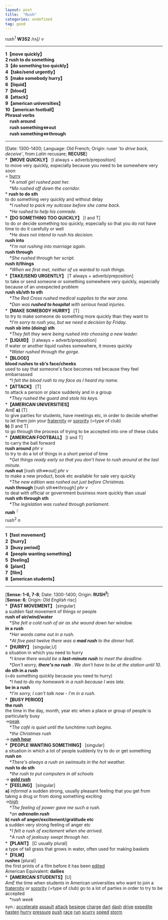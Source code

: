 ```yaml
---
layout: post
title:  "Rush"
categories: undefined
tag: good
---
```

<DIV style="MARGIN: 0px 0px 5px">rush<SUP>1</SUP> <B>W3S2</B> /rʌʃ/ <I>v</I>
<HR>
<B>1【move quickly】</B><BR><B>2 rush to do something</B><BR><B>3【do something too quickly】</B><BR><B>4【take/send urgently】</B><BR><B>5【make somebody hurry】</B><BR><B>6【liquid】</B><BR><B>7【blood】</B><BR><B>8【attack】</B><BR><B>9【american universities】</B><BR><B>10【american football】</B><BR><B>Phrasal verbs</B><BR>　<B>rush around</B><BR>　<B>rush something⇔out</B><BR>　<B>rush something⇔through</B>
<HR>
[Date: 1300-1400; Language: Old French; Origin: ruser <I>'to drive back, deceive'</I>, from <I>Latin</I> recusare; <B>RECUSE</B>]<BR>*<B>【MOVE QUICKLY】</B> [I always + adverb/preposition]<BR>to move very quickly, especially because you need to be somewhere very soon<BR>= <A href="{{ site.baseurl }}/hurry"><U>hurry</U></A><BR>　*<I>A small girl rushed past her.</I><BR>　*<I>Mo rushed off down the corridor.</I><BR>* <B>rush to do sth</B><BR>to do something very quickly and without delay<BR>　*<I>I rushed to pack my suitcase before she came back.</I><BR>　*<I>He rushed to help his comrade.</I><BR>*<B>【DO SOMETHING TOO QUICKLY】</B> [I and T]<BR>to do or decide something too quickly, especially so that you do not have time to do it carefully or well<BR>　*<I>He does not intend to rush his decision.</I><BR><B>rush into</B><BR>　*<I>I'm not rushing into marriage again.</I><BR><B>rush through</B><BR>　*<I>She rushed through her script.</I><BR><B>rush it/things</B><BR>　*<I>When we first met, neither of us wanted to rush things.</I><BR>*<B>【TAKE/SEND URGENTLY】</B> [T always + adverb/preposition]<BR>to take or send someone or something somewhere very quickly, especially because of an unexpected problem<BR><B>rush sb/sth to sth</B><BR>　*<I>The Red Cross rushed medical supplies to the war zone.</I><BR>　*<I>Dan was <B>rushed to hospital</B> with serious head injuries.</I><BR>*<B>【MAKE SOMEBODY HURRY】</B> [T]<BR>to try to make someone do something more quickly than they want to<BR>　*<I>I'm sorry to rush you, but we need a decision by Friday.</I><BR><B>rush sb into (doing) sth</B><BR>　*<I>They felt they were being rushed into choosing a new leader.</I><BR>*<B>【LIQUID】</B> [I always + adverb/preposition]<BR>if water or another liquid rushes somewhere, it moves quickly<BR>　*<I>Water rushed through the gorge.</I><BR>*<B>【BLOOD】</B><BR><B>blood rushes to sb's face/cheeks</B><BR>used to say that someone's face becomes red because they feel embarrassed<BR>　*<I>I felt the blood rush to my face as I heard my name.</I><BR>*<B>【ATTACK】</B> [T]<BR>to attack a person or place suddenly and in a group<BR>　*<I>They rushed the guard and stole his keys.</I><BR>*<B>【AMERICAN UNIVERSITIES】</B><BR><I>AmE</I> <B>a)</B> [T] <BR>to give parties for students, have meetings etc, in order to decide whether to let them join your <A href="{{ site.baseurl }}/fraternity"><U>fraternity</U></A> or <A href="{{ site.baseurl }}/sorority"><U>sorority</U></A> (=type of club) <BR><B>b)</B> [I and T] <BR>to go through the process of trying to be accepted into one of these clubs<BR>*<B>【AMERICAN FOOTBALL】</B> [I and T]<BR>to carry the ball forward<BR><B>rush around</B> <I>phr v</I><BR>to try to do a lot of things in a short period of time<BR>　*<I>Get things ready early so that you don't have to rush around at the last minute.</I><BR><B>rush out</B> [rush sth⇔out] <I>phr v</I><BR>to make a new product, book etc available for sale very quickly<BR>　*<I>The new edition was rushed out just before Christmas.</I><BR><B>rush through</B> [rush sth⇔through] <I>phr v</I><BR>to deal with official or government business more quickly than usual<BR><B>rush sth through sth</B><BR>　*<I>The legislation was rushed through parliament.</I></DIV>
<DIV style="COLOR: #808080; MARGIN: 0px 0px 5px; LINE-HEIGHT: normal"><SPAN style="FONT-SIZE: 10.5pt; COLOR: #000000; LINE-HEIGHT: normal"><B>rush</B></SPAN> <SUP style="FONT-SIZE: 83%; LINE-HEIGHT: normal">2</SUP> </DIV>
<DIV style="MARGIN: 0px 0px 5px">rush<SUP>2</SUP> <I>n</I>
<HR>
<B>1【fast movement】</B><BR><B>2【hurry】</B><BR><B>3【busy period】</B><BR><B>4【people wanting something】</B><BR><B>5【feeling】</B><BR><B>6【plant】</B><BR><B>7【film】</B><BR><B>8【american students】</B>
<HR>
[<B>Sense: 1-6, 7-8</B>; Date: 1300-1400; Origin: <B>RUSH<SUP>1</SUP></B>]<BR>[<B>Sense: 6</B>; Origin: <I>Old English</I> risc]<BR>*<B>【FAST MOVEMENT】</B> [singular]<BR>a sudden fast movement of things or people<BR><B>rush of air/wind/water</B><BR>　*<I>She felt a cold rush of air as she wound down her window.</I><BR><B>in a rush</B><BR>　*<I>Her words came out in a rush.</I><BR>　*<I>At five past twelve there was a <B>mad rush</B> to the dinner hall.</I><BR>*<B>【HURRY】</B> [singular,U]<BR>a situation in which you need to hurry<BR>　*<I>I knew there would be a <B>last-minute rush</B> to meet the deadline.</I><BR>　*<I>Don't worry, <B>there's no rush</B> . We don't have to be at the station until 10.</I><BR><B>do sth in a rush</B><BR>(=do something quickly because you need to hurry)<BR>　*<I>I had to do my homework in a rush because I was late.</I><BR><B>be in a rush</B><BR>　*<I>I'm sorry, I can't talk now - I'm in a rush.</I><BR>*<B>【BUSY PERIOD】</B><BR><B>the rush</B><BR>the time in the day, month, year etc when a place or group of people is particularly busy<BR>→<A href="{{ site.baseurl }}/peak"><U>peak</U></A><BR>　*<I>The café is quiet until the lunchtime rush begins.</I><BR>　*<I>the Christmas rush</I><BR>→<B> <A href="{{ site.baseurl }}/rush%20hour"><U>rush hour</U></A></B><BR>*<B>【PEOPLE WANTING SOMETHING】</B> [singular]<BR>a situation in which a lot of people suddenly try to do or get something<BR><B>rush on</B><BR>　*<I>There's always a rush on swimsuits in the hot weather.</I><BR><B>rush to do sth</B><BR>　*<I>the rush to put computers in all schools</I><BR>→<B> <A href="{{ site.baseurl }}/gold%20rush"><U>gold rush</U></A></B><BR>*<B>【FEELING】</B> [singular]<BR><B>a)</B> <I>informal</I> a sudden strong, usually pleasant feeling that you get from taking a drug or from doing something exciting<BR>→<A href="{{ site.baseurl }}/high"><U>high</U></A><BR>　*<I>The feeling of power gave me such a rush.</I><BR>　*<I>an <B>adrenalin rush</B> </I><BR><B>b) rush of anger/excitement/gratitude etc</B><BR>a sudden very strong feeling of anger etc<BR>　*<I>I felt a rush of excitement when she arrived.</I><BR>　*<I>A rush of jealousy swept through her.</I><BR>*<B>【PLANT】</B> [C usually plural]<BR>a type of tall grass that grows in water, often used for making baskets<BR>*<B>【FILM】</B><BR><B>rushes</B> [plural] <BR>the first prints of a film before it has been <A href="{{ site.baseurl }}/edit"><U>edited</U></A><BR>American Equivalent: <B>dailies</B><BR>*<B>【AMERICAN STUDENTS】</B>[U]<BR><I>AmE</I> the time when students in American universities who want to join a <A href="{{ site.baseurl }}/fraternity"><U>fraternity</U></A> or <A href="{{ site.baseurl }}/sorority"><U>sorority</U></A> (=type of club) go to a lot of parties in order to try to be accepted<BR>　*<I>rush week</I></DIV>
<DIV style="MARGIN: 0px 0px 5px">
<DIV style="MARGIN: 4px 0px">syn.: <A href="{{ site.baseurl }}/accelerate"><U>accelerate</U></A> <A href="{{ site.baseurl }}/assault"><U>assault</U></A> <A href="{{ site.baseurl }}/attack"><U>attack</U></A> <A href="{{ site.baseurl }}/besiege"><U>besiege</U></A> <A href="{{ site.baseurl }}/charge"><U>charge</U></A> <A href="{{ site.baseurl }}/dart"><U>dart</U></A> <A href="{{ site.baseurl }}/dash"><U>dash</U></A> <A href="{{ site.baseurl }}/drive"><U>drive</U></A> <A href="{{ site.baseurl }}/expedite"><U>expedite</U></A> <A href="{{ site.baseurl }}/hasten"><U>hasten</U></A> <A href="{{ site.baseurl }}/hurry"><U>hurry</U></A> <A href="{{ site.baseurl }}/pressure"><U>pressure</U></A> <A href="{{ site.baseurl }}/push"><U>push</U></A> <A href="{{ site.baseurl }}/race"><U>race</U></A> <A href="{{ site.baseurl }}/run"><U>run</U></A> <A href="{{ site.baseurl }}/scurry"><U>scurry</U></A> <A href="{{ site.baseurl }}/speed"><U>speed</U></A> <A href="{{ site.baseurl }}/storm"><U>storm</U></A></DIV></DIV>
